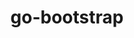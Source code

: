 ---
title: "go-bootstrap"
layout: cache
categories: [package, develop-2024-02-04]
meta: {"versions": ["1.17.13"], "compilers": ["gcc@=7.5.0"], "oss": ["ubuntu18.04"], "platforms": ["linux"], "targets": ["x86_64_v3"], "stacks": ["developer-tools", "root"], "num_specs": 1, "num_specs_by_stack": {"developer-tools": 1, "root": 1}}
spec_details: [{"hash": "4vascwqlwxko7ixylj4wuqu5giuhbgam", "compiler": "gcc@=7.5.0", "versions": ["1.17.13"], "os": "ubuntu18.04", "platform": "linux", "target": "x86_64_v3", "variants": ["build_system=generic"], "stacks": ["developer-tools", "root"], "size": "-", "tarball": "https://binaries.spack.io/releases/develop-2024-02-04/build_cache/linux-ubuntu18.04-x86_64_v3/gcc-7.5.0/go-bootstrap-1.17.13/linux-ubuntu18.04-x86_64_v3-gcc-7.5.0-go-bootstrap-1.17.13-4vascwqlwxko7ixylj4wuqu5giuhbgam.spack"}]
---